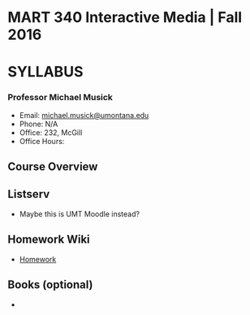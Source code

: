 # MART 340 Interactive Media  |  Fall 2016

# SYLLABUS

### Professor Michael Musick
- Email: michael.musick@umontana.edu
- Phone: N/A
- Office: 232, McGill
- Office Hours: 

## Course Overview ##

## Listserv
- Maybe this is UMT Moodle instead?

## Homework Wiki
- [Homework](https://github.com/michaelmusick/341_webDev/wiki)

## Books (optional)
- 

